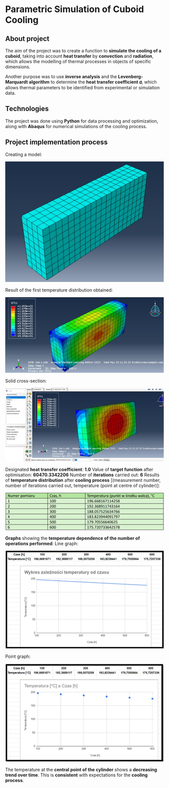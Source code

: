 # Parametric Simulation of Cuboid Cooling

## About project
The aim of the project was to create a function to **simulate the cooling of a cuboid**, taking into account **heat transfer** by **convection** and **radiation**, 
which allows the modelling of thermal processes in objects of specific dimensions.

Another purpose was to use **inverse analysis** and the **Levenberg-Marquardt algorithm** to determine the **heat transfer coefficient 𝛼**, which allows thermal 
parameters to be identified from experimental or simulation data.

## Technologies
The project was done using **Python** for data processing and optimization, along with **Abaqus** for numerical simulations of the cooling process.

## Project implementation process
Creating a model:

![1](images/1.jpg)

Result of the first temperature distribution obtained:

![2](images/2.jpg)

Solid cross-section:

![3](images/3.jpg)

Designated **heat transfer coefficient**: **1.0**
Value of **target function** after optimisation: **60470.3342206**
Number of **iterations** carried out: **6**
Results of **temperature distribution** after **cooling process** [(measurement number, number of iterations carried out, temperature (point at centre of cylinder)]:

![4](images/4.jpg)

**Graphs** showing the **temperature dependence of the number of operations performed**:
Line graph:

![5](images/5.jpg)

Point graph:

![6](images/6.jpg)

The temperature at the **central point of the cylinder** shows a **decreasing trend over time**. This is **consistent** with expectations for the **cooling process**.
